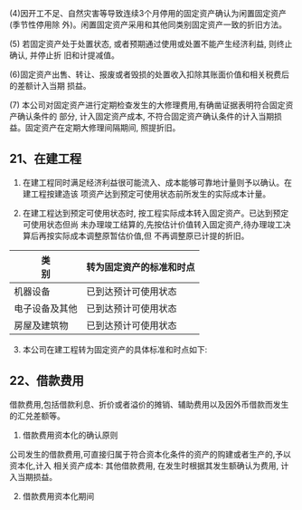 (4)因开工不足、自然灾害等导致连续3个月停用的固定资产确认为闲置固定资产(季节性停用除 外)。闲置固定资产采用和其他同类别固定资产一致的折旧方法。

(5) 若固定资产处于处置状态, 或者预期通过使用或处置不能产生经济利益, 则终止确认, 并停止折 旧和计提减值。

(6)固定资产出售、转让、报废或者毁损的处置收入扣除其账面价值和相关税费后的差额计入当期 损益。

(7) 本公司对固定资产进行定期检查发生的大修理费用,有确凿证据表明符合固定资产确认条件的 部分, 计入固定资产成本, 不符合固定资产确认条件的计入当期损益。固定资产在定期大修理间隔期间, 照提折旧。

## 21、在建工程

1. 在建工程同时满足经济利益很可能流入、成本能够可靠地计量则予以确认。在建工程按建造该 项资产达到预定可使用状态前所发生的实际成本计量。

2. 在建工程达到预定可使用状态时, 按工程实际成本转入固定资产。已达到预定可使用状态但尚 未办理竣工结算的,先按估计价值转入固定资产,待办理竣工决算后再按实际成本调整原暂估价值,但 不再调整原已计提的折旧。

| 类<br>别  | 转为固定资产的标准和时点 |
|---------|--------------|
| 机器设备    | 已到达预计可使用状态   |
| 电子设备及其他 | 已到达预计可使用状态   |
| 房屋及建筑物  | 已到达预计可使用状态   |

3. 本公司在建工程转为固定资产的具体标准和时点如下:

## 22、借款费用

借款费用,包括借款利息、折价或者溢价的摊销、辅助费用以及因外币借款而发生的汇兑差额等。

1. 借款费用资本化的确认原则

公司发生的借款费用,可直接归属于符合资本化条件的资产的购建或者生产的,予以资本化,计入 相关资产成本: 其他借款费用, 在发生时根据其发生额确认为费用, 计入当期损益。

2. 借款费用资本化期间
